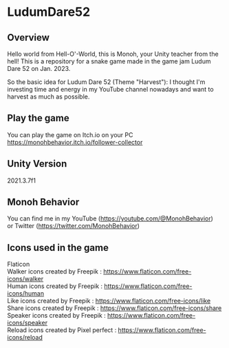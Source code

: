 ﻿# LudumDare52

## Overview
Hello world from Hell-O'-World, this is Monoh, your Unity teacher from the hell!
This is a repository for a snake game made in the game jam Ludum Dare 52 on Jan. 2023.

So the basic idea for Ludum Dare 52 (Theme "Harvest"):
I thought I'm investing time and energy in my YouTube channel nowadays and want to harvest as much as possible.

## Play the game
You can play the game on Itch.io on your PC<br>
https://monohbehavior.itch.io/follower-collector

## Unity Version
2021.3.7f1

## Monoh Behavior
You can find me in my YouTube (https://youtube.com/@MonohBehavior)<br>
or Twitter (https://twitter.com/MonohBehavior)

## Icons used in the game
Flaticon<br>
Walker icons created by Freepik : https://www.flaticon.com/free-icons/walker<br>
Human icons created by Freepik : https://www.flaticon.com/free-icons/human<br>
Like icons created by Freepik : https://www.flaticon.com/free-icons/like<br>
Share icons created by Freepik : https://www.flaticon.com/free-icons/share<br>
Speaker icons created by Freepik : https://www.flaticon.com/free-icons/speaker<br>
Reload icons created by Pixel perfect : https://www.flaticon.com/free-icons/reload
